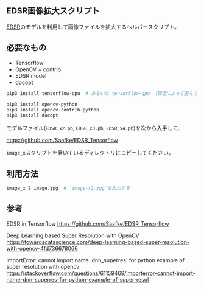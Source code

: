 ## EDSR画像拡大スクリプト

[EDSR](https://github.com/Saafke/EDSR_Tensorflow)のモデルを利用して画像ファイルを拡大するヘルパースクリプト。

## 必要なもの

* Tensorflow
* OpenCV + contrib
* EDSR model
* docopt

```sh
pip3 install tensorflow-cpu  # あるいは tensorflow-gpu （環境によって選んでください）
```

```sh
pip3 install opencv-python
pip3 install opencv-contrib-python
pip3 install docopt
```

モデルファイル(`EDSR_x2.pb`, `EDSR_x3.pb`, `EDSR_x4.pb`)を次から入手して、

https://github.com/Saafke/EDSR_Tensorflow

`image_x`スクリプトを置いているディレクトリにコピーしてください。

## 利用方法

```sh
image_x 2 image.jpg  # `image-x2.jpg`を出力する
```

## 参考

EDSR in Tensorflow https://github.com/Saafke/EDSR_Tensorflow

Deep Learning based Super Resolution with OpenCV https://towardsdatascience.com/deep-learning-based-super-resolution-with-opencv-4fd736678066

ImportError: cannot import name 'dnn_superres' for python example of super resolution with opencv https://stackoverflow.com/questions/61159469/importerror-cannot-import-name-dnn-superres-for-python-example-of-super-resol

